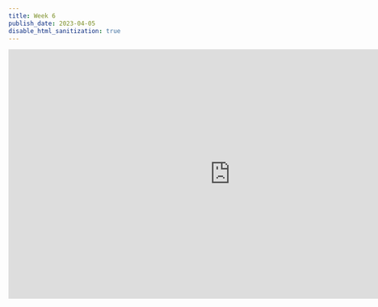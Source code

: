 ```yaml
---
title: Week 6
publish_date: 2023-04-05
disable_html_sanitization: true
---
```





<iframe width="878" height="494" src="https://www.youtube.com/embed/j-2cEVk1WsQ" title="Gary Rydstrom explains the sound design of Pixar&#39;s A Bug&#39;s Life" frameborder="0" allow="accelerometer; autoplay; clipboard-write; encrypted-media; gyroscope; picture-in-picture; web-share" allowfullscreen></iframe>